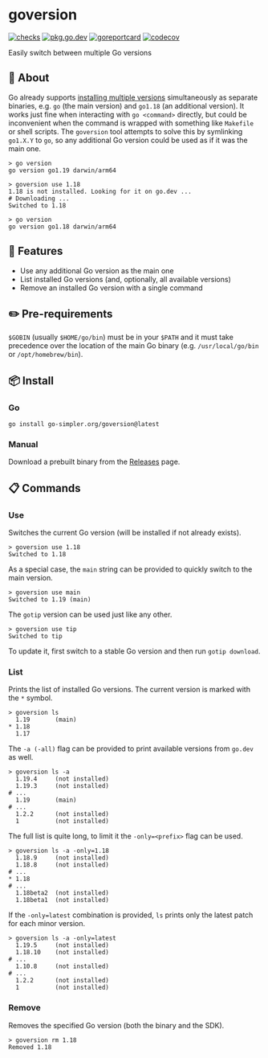 # goversion

[![checks](https://github.com/go-simpler/goversion/actions/workflows/checks.yml/badge.svg)](https://github.com/go-simpler/goversion/actions/workflows/checks.yml)
[![pkg.go.dev](https://pkg.go.dev/badge/go-simpler.org/goversion.svg)](https://pkg.go.dev/go-simpler.org/goversion)
[![goreportcard](https://goreportcard.com/badge/go-simpler.org/goversion)](https://goreportcard.com/report/go-simpler.org/goversion)
[![codecov](https://codecov.io/gh/go-simpler/goversion/branch/main/graph/badge.svg)](https://codecov.io/gh/go-simpler/goversion)

Easily switch between multiple Go versions

## 📌 About

Go already supports [installing multiple versions][1] simultaneously as separate binaries,
e.g. `go` (the main version) and `go1.18` (an additional version).
It works just fine when interacting with `go <command>` directly,
but could be inconvenient when the command is wrapped with something like `Makefile` or shell scripts.
The `goversion` tool attempts to solve this by symlinking `go1.X.Y` to `go`,
so any additional Go version could be used as if it was the main one.

```shell
> go version
go version go1.19 darwin/arm64

> goversion use 1.18
1.18 is not installed. Looking for it on go.dev ...
# Downloading ...
Switched to 1.18

> go version
go version go1.18 darwin/arm64
```

## 🚀 Features

* Use any additional Go version as the main one
* List installed Go versions (and, optionally, all available versions)
* Remove an installed Go version with a single command

## ✏️ Pre-requirements

`$GOBIN` (usually `$HOME/go/bin`) must be in your `$PATH` and it must take precedence over the location of the main Go binary (e.g. `/usr/local/go/bin` or `/opt/homebrew/bin`).

## 📦 Install

### Go

```shell
go install go-simpler.org/goversion@latest
```

### Manual

Download a prebuilt binary from the [Releases][2] page.

## 📋 Commands

### Use

Switches the current Go version (will be installed if not already exists).

```shell
> goversion use 1.18
Switched to 1.18
```

As a special case, the `main` string can be provided to quickly switch to the main version.

```shell
> goversion use main
Switched to 1.19 (main)
```

The `gotip` version can be used just like any other.

```shell
> goversion use tip
Switched to tip
```

To update it, first switch to a stable Go version and then run `gotip download`.

### List

Prints the list of installed Go versions.
The current version is marked with the `*` symbol.

```shell
> goversion ls
  1.19       (main)
* 1.18
  1.17
```

The `-a (-all)` flag can be provided to print available versions from `go.dev` as well.

```shell
> goversion ls -a
  1.19.4     (not installed)
  1.19.3     (not installed)
# ...
  1.19       (main)
# ...
  1.2.2      (not installed)
  1          (not installed)
```

The full list is quite long, to limit it the `-only=<prefix>` flag can be used.

```shell
> goversion ls -a -only=1.18
  1.18.9     (not installed)
  1.18.8     (not installed)
# ...
* 1.18
# ...
  1.18beta2  (not installed)
  1.18beta1  (not installed)
```

If the `-only=latest` combination is provided, `ls` prints only the latest patch for each minor version.

```shell
> goversion ls -a -only=latest
  1.19.5     (not installed)
  1.18.10    (not installed)
# ...
  1.10.8     (not installed)
# ...
  1.2.2      (not installed)
  1          (not installed)
```

### Remove

Removes the specified Go version (both the binary and the SDK).

```shell
> goversion rm 1.18
Removed 1.18
```

[1]: https://go.dev/doc/manage-install
[2]: https://github.com/go-simpler/goversion/releases
